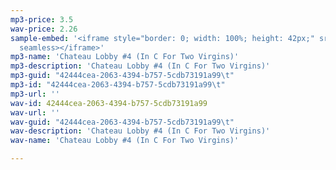 ```yaml
---
mp3-price: 3.5
wav-price: 2.26
sample-embed: '<iframe style="border: 0; width: 100%; height: 42px;" src="https://bandcamp.com/EmbeddedPlayer/album=1612553547/size=small/bgcol=ffffff/linkcol=333333/artwork=none/track=613676324/transparent=true/"
  seamless></iframe>'
mp3-name: 'Chateau Lobby #4 (In C For Two Virgins)'
mp3-description: 'Chateau Lobby #4 (In C For Two Virgins)'
mp3-guid: "42444cea-2063-4394-b757-5cdb73191a99\t"
mp3-id: "42444cea-2063-4394-b757-5cdb73191a99\t"
mp3-url: ''
wav-id: 42444cea-2063-4394-b757-5cdb73191a99
wav-url: ''
wav-guid: "42444cea-2063-4394-b757-5cdb73191a99\t"
wav-description: 'Chateau Lobby #4 (In C For Two Virgins)'
wav-name: 'Chateau Lobby #4 (In C For Two Virgins)'

---
```

